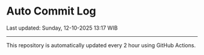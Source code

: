 # Auto Commit Log

Last updated: Sunday, 12-10-2025 13:17 WIB

---

This repository is automatically updated every 2 hour using GitHub Actions.
